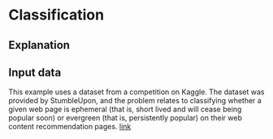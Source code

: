 # Classification

## Explanation

## Input data
This example uses a dataset from a competition on Kaggle. 
The dataset was provided by StumbleUpon, and the problem relates to classifying 
whether a given web page is ephemeral (that is, short lived and will cease 
being popular soon) or evergreen (that is, persistently popular) on their 
web content recommendation pages.
[link](http://www.kaggle.com/c/stumbleupon/data)

